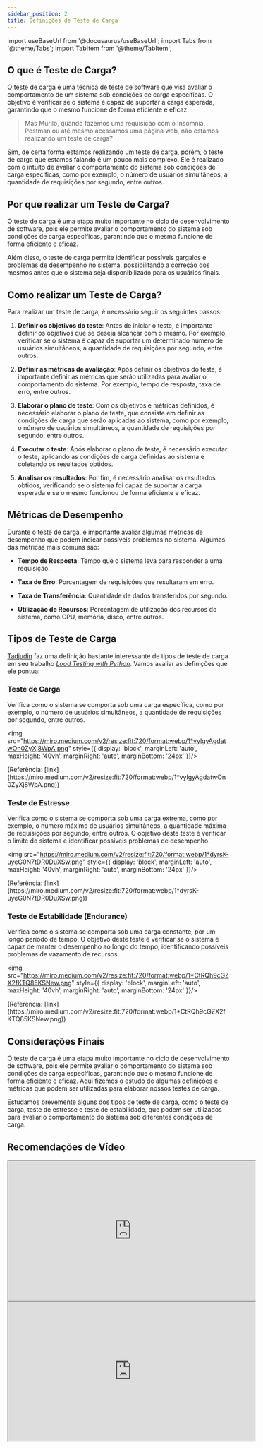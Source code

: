 ```yaml
---
sidebar_position: 2
title: Definições de Teste de Carga
---
```


import useBaseUrl from '@docusaurus/useBaseUrl';
import Tabs from '@theme/Tabs';
import TabItem from '@theme/TabItem';

## O que é Teste de Carga?

O teste de carga é uma técnica de teste de software que visa avaliar o comportamento de um sistema sob condições de carga específicas. O objetivo é verificar se o sistema é capaz de suportar a carga esperada, garantindo que o mesmo funcione de forma eficiente e eficaz.

> Mas Murilo, quando fazemos uma requisição com o Insomnia, Postman ou até mesmo acessamos uma página web, não estamos realizando um teste de carga?

Sim, de certa forma estamos realizando um teste de carga, porém, o teste de carga que estamos falando é um pouco mais complexo. Ele é realizado com o intuito de avaliar o comportamento do sistema sob condições de carga específicas, como por exemplo, o número de usuários simultâneos, a quantidade de requisições por segundo, entre outros.

## Por que realizar um Teste de Carga?

O teste de carga é uma etapa muito importante no ciclo de desenvolvimento de software, pois ele permite avaliar o comportamento do sistema sob condições de carga específicas, garantindo que o mesmo funcione de forma eficiente e eficaz.

Além disso, o teste de carga permite identificar possíveis gargalos e problemas de desempenho no sistema, possibilitando a correção dos mesmos antes que o sistema seja disponibilizado para os usuários finais.

## Como realizar um Teste de Carga?

Para realizar um teste de carga, é necessário seguir os seguintes passos:

1. **Definir os objetivos do teste**: Antes de iniciar o teste, é importante definir os objetivos que se deseja alcançar com o mesmo. Por exemplo, verificar se o sistema é capaz de suportar um determinado número de usuários simultâneos, a quantidade de requisições por segundo, entre outros.

2. **Definir as métricas de avaliação**: Após definir os objetivos do teste, é importante definir as métricas que serão utilizadas para avaliar o comportamento do sistema. Por exemplo, tempo de resposta, taxa de erro, entre outros.

3. **Elaborar o plano de teste**: Com os objetivos e métricas definidos, é necessário elaborar o plano de teste, que consiste em definir as condições de carga que serão aplicadas ao sistema, como por exemplo, o número de usuários simultâneos, a quantidade de requisições por segundo, entre outros.

4. **Executar o teste**: Após elaborar o plano de teste, é necessário executar o teste, aplicando as condições de carga definidas ao sistema e coletando os resultados obtidos.

5. **Analisar os resultados**: Por fim, é necessário analisar os resultados obtidos, verificando se o sistema foi capaz de suportar a carga esperada e se o mesmo funcionou de forma eficiente e eficaz.

## Métricas de Desempenho

Durante o teste de carga, é importante avaliar algumas métricas de desempenho que podem indicar possíveis problemas no sistema. Algumas das métricas mais comuns são:

- **Tempo de Resposta**: Tempo que o sistema leva para responder a uma requisição.

- **Taxa de Erro**: Porcentagem de requisições que resultaram em erro.

- **Taxa de Transferência**: Quantidade de dados transferidos por segundo.

- **Utilização de Recursos**: Porcentagem de utilização dos recursos do sistema, como CPU, memória, disco, entre outros.

## Tipos de Teste de Carga

[Tadjudin](https://medium.com/@rico098098) faz uma definição bastante interessante de tipos de teste de carga em seu trabalho [*Load Testing with Python*](https://medium.com/@rico098098/load-testing-with-python-fea13369af43). Vamos avaliar as definições que ele pontua:

### Teste de Carga

Verifica como o sistema se comporta sob uma carga específica, como por exemplo, o número de usuários simultâneos, a quantidade de requisições por segundo, entre outros.

<img src="https://miro.medium.com/v2/resize:fit:720/format:webp/1*vylgyAgdatwOn0ZyXj8WpA.png" style={{ display: 'block', marginLeft: 'auto', maxHeight: '40vh', marginRight: 'auto', marginBottom: '24px' }}/>

<p style={{ textAlign:"center", marginBottom:'24px' }}>(Referência: [link](https://miro.medium.com/v2/resize:fit:720/format:webp/1*vylgyAgdatwOn0ZyXj8WpA.png))</p>

### Teste de Estresse

Verifica como o sistema se comporta sob uma carga extrema, como por exemplo, o número máximo de usuários simultâneos, a quantidade máxima de requisições por segundo, entre outros. O objetivo deste teste é verificar o limite do sistema e identificar possíveis problemas de desempenho.

<img src="https://miro.medium.com/v2/resize:fit:720/format:webp/1*dyrsK-uyeG0N7tDR0DuXSw.png" style={{ display: 'block', marginLeft: 'auto', maxHeight: '40vh', marginRight: 'auto', marginBottom: '24px' }}/>

<p style={{ textAlign:"center", marginBottom:'24px' }}>(Referência: [link](https://miro.medium.com/v2/resize:fit:720/format:webp/1*dyrsK-uyeG0N7tDR0DuXSw.png))</p>

### Teste de Estabilidade (Endurance)

Verifica como o sistema se comporta sob uma carga constante, por um longo período de tempo. O objetivo deste teste é verificar se o sistema é capaz de manter o desempenho ao longo do tempo, identificando possíveis problemas de vazamento de recursos.

<img src="https://miro.medium.com/v2/resize:fit:720/format:webp/1*CtRQh9cGZX2fKTQ85KSNew.png" style={{ display: 'block', marginLeft: 'auto', maxHeight: '40vh', marginRight: 'auto', marginBottom: '24px' }}/>

<p style={{ textAlign:"center", marginBottom:'24px' }}>(Referência: [link](https://miro.medium.com/v2/resize:fit:720/format:webp/1*CtRQh9cGZX2fKTQ85KSNew.png))</p>

## Considerações Finais

O teste de carga é uma etapa muito importante no ciclo de desenvolvimento de software, pois ele permite avaliar o comportamento do sistema sob condições de carga específicas, garantindo que o mesmo funcione de forma eficiente e eficaz. Aqui fizemos o estudo de algumas definições e métricas que podem ser utilizadas para elaborar nossos testes de carga.

Estudamos brevemente alguns dos tipos de teste de carga, como o teste de carga, teste de estresse e teste de estabilidade, que podem ser utilizados para avaliar o comportamento do sistema sob diferentes condições de carga.

## Recomendações de Vídeo

<iframe width="560" height="315" src="https://www.youtube.com/embed/KECr2BujqtM?si=oRaHu1C62bQQf0GE" style={{ display: 'block', marginLeft: 'auto', maxHeight: '40vh', marginRight: 'auto', marginBottom:'24px' }}></iframe>

<iframe width="560" height="315" src="https://www.youtube.com/embed/RiM1GsVSbzM?si=e4IITWxzQxbbHXCo" style={{ display: 'block', marginLeft: 'auto', maxHeight: '40vh', marginRight: 'auto', marginBottom:'24px' }}></iframe>

